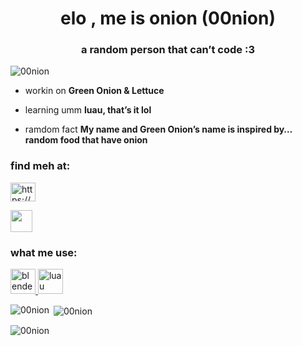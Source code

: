 <h1 align="center">elo , me is onion (00nion)</h1>
<h3 align="center">a random person that can’t code :3</h3>

<p align="left"> <img src="https://komarev.com/ghpvc/?username=00nion&label=Profile%20views&color=0e75b6&style=flat" alt="00nion" /> </p>

- workin on **Green Onion & Lettuce**

- learning umm **luau, that’s it lol**

- ramdom fact **My name and Green Onion’s name is inspired by… random food that have onion**

<h3 align="left">find meh at:</h3>
<p align="left">
<a href="https://discord.com/users/684584287412158516" target="blank"><img align="center" src="https://cdn.prod.website-files.com/6257adef93867e50d84d30e2/636e0a6a49cf127bf92de1e2_icon_clyde_blurple_RGB.png" alt="https://discord.com/users/684584287412158516" height="30" width="40" /></a>
</p>
<a href="https://www.roblox.com/users/3228179451/profile" target="blank"><img align="center" src="https://static.wikia.nocookie.net/robloxcities/images/d/d2/RobloxLogo.png/revision/latest/scale-to-width-down/985?cb=20230125021936" alt="" height="35" width="35" /></a>

<h3 align="left">what me use:</h3>
<p align="left"> <a href="https://www.blender.org/" target="_blank" rel="noreferrer"> <img src="https://download.blender.org/branding/community/blender_community_badge_white.svg" alt="blender" width="40" height="40"/> </a> <a href="https://www.luau.org/" target="_blank" rel="noreferrer"> <img src="https://upload.wikimedia.org/wikipedia/commons/thumb/8/8f/Luau_Logo_%28Programming_Language%29.svg/1200px-Luau_Logo_%28Programming_Language%29.svg.png" alt="luau" width="40" height="40"/> </a> </p>
  
<p><img align="left" src="https://github-readme-stats.vercel.app/api/top-langs?username=00nion&show_icons=true&locale=en&layout=compact" alt="00nion" /></p>
     
     
<p>&nbsp;<img align="center" src="https://github-readme-stats.vercel.app/api?username=00nion&show_icons=true&locale=en" alt="00nion" /></p>
  
<p><img align="center" src="https://github-readme-streak-stats.herokuapp.com/?user=00nion&" alt="00nion" /></p>
